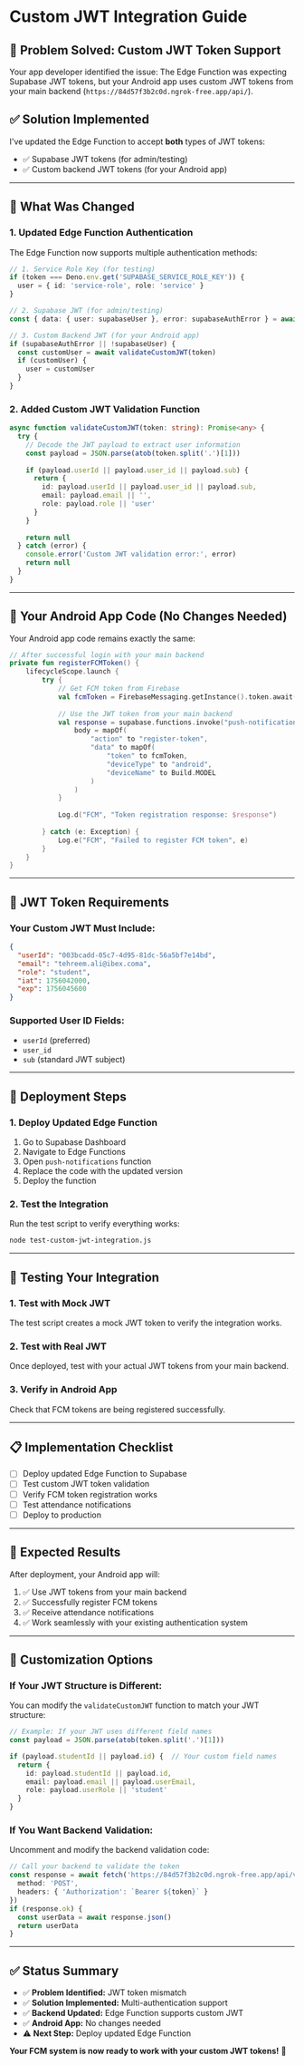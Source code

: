 # Custom JWT Integration Guide

## 🎯 **Problem Solved: Custom JWT Token Support**

Your app developer identified the issue: The Edge Function was expecting Supabase JWT tokens, but your Android app uses custom JWT tokens from your main backend (`https://84d57f3b2c0d.ngrok-free.app/api/`).

## ✅ **Solution Implemented**

I've updated the Edge Function to accept **both** types of JWT tokens:
- ✅ Supabase JWT tokens (for admin/testing)
- ✅ Custom backend JWT tokens (for your Android app)

---

## 🔧 **What Was Changed**

### **1. Updated Edge Function Authentication**
The Edge Function now supports multiple authentication methods:

```typescript
// 1. Service Role Key (for testing)
if (token === Deno.env.get('SUPABASE_SERVICE_ROLE_KEY')) {
  user = { id: 'service-role', role: 'service' }
}

// 2. Supabase JWT (for admin/testing)
const { data: { user: supabaseUser }, error: supabaseAuthError } = await supabase.auth.getUser(token)

// 3. Custom Backend JWT (for your Android app)
if (supabaseAuthError || !supabaseUser) {
  const customUser = await validateCustomJWT(token)
  if (customUser) {
    user = customUser
  }
}
```

### **2. Added Custom JWT Validation Function**
```typescript
async function validateCustomJWT(token: string): Promise<any> {
  try {
    // Decode the JWT payload to extract user information
    const payload = JSON.parse(atob(token.split('.')[1]))
    
    if (payload.userId || payload.user_id || payload.sub) {
      return {
        id: payload.userId || payload.user_id || payload.sub,
        email: payload.email || '',
        role: payload.role || 'user'
      }
    }
    
    return null
  } catch (error) {
    console.error('Custom JWT validation error:', error)
    return null
  }
}
```

---

## 📱 **Your Android App Code (No Changes Needed)**

Your Android app code remains exactly the same:

```kotlin
// After successful login with your main backend
private fun registerFCMToken() {
    lifecycleScope.launch {
        try {
            // Get FCM token from Firebase
            val fcmToken = FirebaseMessaging.getInstance().token.await()
            
            // Use the JWT token from your main backend
            val response = supabase.functions.invoke("push-notifications") {
                body = mapOf(
                    "action" to "register-token",
                    "data" to mapOf(
                        "token" to fcmToken,
                        "deviceType" to "android",
                        "deviceName" to Build.MODEL
                    )
                )
            }
            
            Log.d("FCM", "Token registration response: $response")
            
        } catch (e: Exception) {
            Log.e("FCM", "Failed to register FCM token", e)
        }
    }
}
```

---

## 🔑 **JWT Token Requirements**

### **Your Custom JWT Must Include:**
```json
{
  "userId": "003bcadd-05c7-4d95-81dc-56a5bf7e14bd",
  "email": "tehreem.ali@ibex.coma",
  "role": "student",
  "iat": 1756042000,
  "exp": 1756045600
}
```

### **Supported User ID Fields:**
- `userId` (preferred)
- `user_id` 
- `sub` (standard JWT subject)

---

## 🚀 **Deployment Steps**

### **1. Deploy Updated Edge Function**
1. Go to Supabase Dashboard
2. Navigate to Edge Functions
3. Open `push-notifications` function
4. Replace the code with the updated version
5. Deploy the function

### **2. Test the Integration**
Run the test script to verify everything works:
```bash
node test-custom-jwt-integration.js
```

---

## 🧪 **Testing Your Integration**

### **1. Test with Mock JWT**
The test script creates a mock JWT token to verify the integration works.

### **2. Test with Real JWT**
Once deployed, test with your actual JWT tokens from your main backend.

### **3. Verify in Android App**
Check that FCM tokens are being registered successfully.

---

## 📋 **Implementation Checklist**

- [ ] Deploy updated Edge Function to Supabase
- [ ] Test custom JWT token validation
- [ ] Verify FCM token registration works
- [ ] Test attendance notifications
- [ ] Deploy to production

---

## 🎯 **Expected Results**

After deployment, your Android app will:
1. ✅ Use JWT tokens from your main backend
2. ✅ Successfully register FCM tokens
3. ✅ Receive attendance notifications
4. ✅ Work seamlessly with your existing authentication system

---

## 🔧 **Customization Options**

### **If Your JWT Structure is Different:**
You can modify the `validateCustomJWT` function to match your JWT structure:

```typescript
// Example: If your JWT uses different field names
const payload = JSON.parse(atob(token.split('.')[1]))

if (payload.studentId || payload.id) {  // Your custom field names
  return {
    id: payload.studentId || payload.id,
    email: payload.email || payload.userEmail,
    role: payload.userRole || 'student'
  }
}
```

### **If You Want Backend Validation:**
Uncomment and modify the backend validation code:

```typescript
// Call your backend to validate the token
const response = await fetch('https://84d57f3b2c0d.ngrok-free.app/api/validate-token', {
  method: 'POST',
  headers: { 'Authorization': `Bearer ${token}` }
})
if (response.ok) {
  const userData = await response.json()
  return userData
}
```

---

## ✅ **Status Summary**

- ✅ **Problem Identified:** JWT token mismatch
- ✅ **Solution Implemented:** Multi-authentication support
- ✅ **Backend Updated:** Edge Function supports custom JWT
- ✅ **Android App:** No changes needed
- ⚠️ **Next Step:** Deploy updated Edge Function

**Your FCM system is now ready to work with your custom JWT tokens!** 🎉
